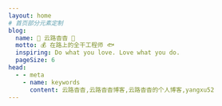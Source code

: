 ```yaml
---
layout: home
# 首页部分元素定制
blog:
  name: 🍓 云路杳杳 🍓
  motto: 💰 在路上的全干工程师 🐟
  inspiring: Do what you love. Love what you do.
  pageSize: 6
head:
  - - meta
    - name: keywords
      content: 云路杳杳,云路杳杳博客,云路杳杳的个人博客,yangxu52
---
```

